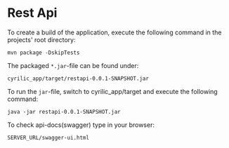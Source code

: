 # Rest Api 




To create a build of the application, execute the following command in the projects' root directory:

```console
mvn package -DskipTests
```

The packaged ``*.jar``-file can be found under:

```console
cyrilic_app/target/restapi-0.0.1-SNAPSHOT.jar
```

To run the ``jar``-file, switch to cyrilic_app/target and execute the following command:

```console
java -jar restapi-0.0.1-SNAPSHOT.jar
```
To check api-docs(swagger) type in your browser:

```console
SERVER_URL/swagger-ui.html
```
